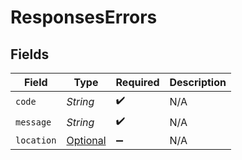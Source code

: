 # ResponsesErrors


## Fields

| Field                                                                   | Type                                                                    | Required                                                                | Description                                                             |
| ----------------------------------------------------------------------- | ----------------------------------------------------------------------- | ----------------------------------------------------------------------- | ----------------------------------------------------------------------- |
| `code`                                                                  | *String*                                                                | :heavy_check_mark:                                                      | N/A                                                                     |
| `message`                                                               | *String*                                                                | :heavy_check_mark:                                                      | N/A                                                                     |
| `location`                                                              | [Optional<ResponsesLocation>](../../models/shared/ResponsesLocation.md) | :heavy_minus_sign:                                                      | N/A                                                                     |